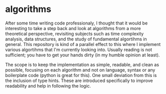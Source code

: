 # algorithms

After some time writing code professionaly, I thought that it would be interesting to take a step back and look at algorithms from a more theoretical perspective, revisiting subjects such as time complexity analysis, data structures, and the study of fundamental algortihms in general. This repository is kind of a parallel effect to this where I implement various algortihms that I'm currently looking into. Usually reading is not sufficient; you have to get your hands dirty (in my humble opinion at least).

The scope is to keep the implementation as simple, readable, and clean as possible, focusing on each algorithm and not on language, syntax or any boilerplate code (python is great for this). One small deviation from this is the inclusion of type hints. These are introduced specifically to improve readability and help in following the logic.
